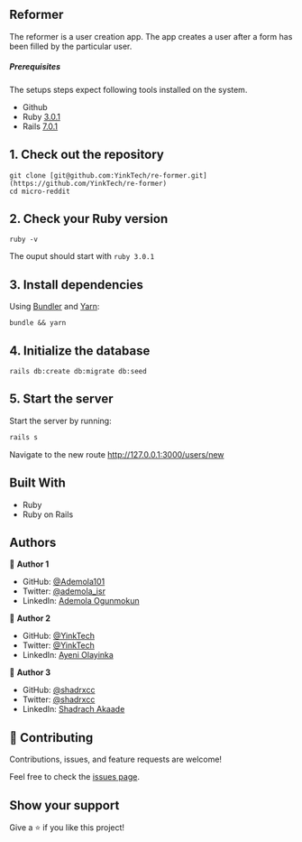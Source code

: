 ## Reformer
The reformer is a user creation app. The app creates a user after a form has been filled by the particular user.
##### Prerequisites

The setups steps expect following tools installed on the system.

- Github
- Ruby [3.0.1](https://github.com/ruby/ruby/tree/ruby_3_1)
- Rails [7.0.1](https://github.com/rails/rails/tree/v7.0.1)

## 1. Check out the repository
```shell
git clone [git@github.com:YinkTech/re-former.git](https://github.com/YinkTech/re-former)
cd micro-reddit
```

## 2. Check your Ruby version

```shell
ruby -v
```

The ouput should start with `ruby 3.0.1`

## 3. Install dependencies

Using [Bundler](https://github.com/bundler/bundler) and [Yarn](https://github.com/yarnpkg/yarn):

```shell
bundle && yarn
```

## 4. Initialize the database

```shell
rails db:create db:migrate db:seed
```
## 5. Start the server

Start the server by running:

```ruby
rails s
```
Navigate to the new route http://127.0.0.1:3000/users/new

## Built With

- Ruby
- Ruby on Rails

## Authors
👤 **Author 1**

- GitHub: [@Ademola101](https://github.com/Ademola101)
- Twitter: [@ademola_isr](https://twitter.com/ademola_isr)
- LinkedIn: [Ademola Ogunmokun](https://linkedin.com/in/ademola-ogunmokun-492575203)

👤 **Author 2**

- GitHub: [@YinkTech](https://github.com/yinktech)
- Twitter: [@YinkTech](https://twitter.com/yinktech)
- LinkedIn: [Ayeni Olayinka](https://www.linkedin.com/in/ayeni-olayinka-726181134/)

👤 **Author 3**

* GitHub: [@shadrxcc](https://github.com/shadrxcc)
* Twitter: [@shadrxcc](https://twitter.com/yinktech)
* LinkedIn: [Shadrach Akaade](https://linkedin.com/shadrachakaade)

## 🤝 Contributing

Contributions, issues, and feature requests are welcome!

Feel free to check the [issues page](https://github.com/YinkTech/re-former/issues).

## Show your support

Give a ⭐️ if you like this project!

